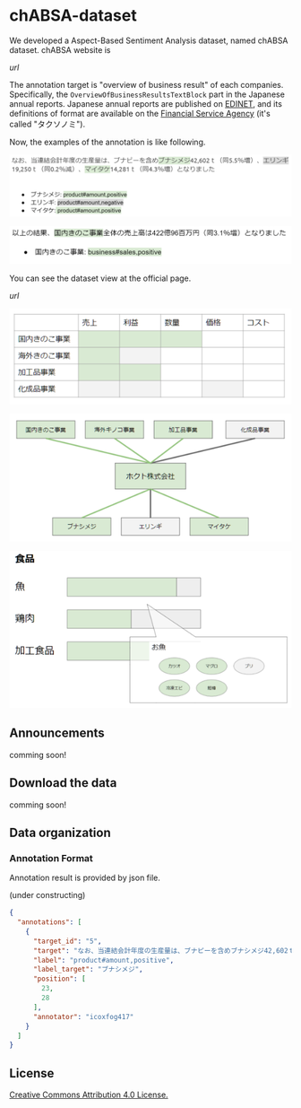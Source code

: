 # chABSA-dataset

We developed a Aspect-Based Sentiment Analysis dataset, named chABSA dataset. chABSA website is   

*url*

The annotation target is "overview of business result" of each companies. Specifically, the `OverviewOfBusinessResultsTextBlock` part in the Japanese annual reports. Japanese annual reports are published on [EDINET](http://disclosure.edinet-fsa.go.jp/), and its definitions of format are available on the [Financial Service Agency](http://www.fsa.go.jp/search/index.html) (it's called "タクソノミ").

Now, the examples of the annotation is like following.

![annotation.png](./doc/annotation.png)

![annotation2.png](./doc/annotation2.png)

You can see the dataset view at the official page.

*url*

![demo1.png](./doc/demo1.png)

![demo2.png](./doc/demo2.png)

![demo3.png](./doc/demo3.png)

## Announcements

comming soon!

## Download the data

comming soon!

## Data organization

### Annotation Format

Annotation result is provided by json file.

(under constructing)

```json
{
  "annotations": [
    {
      "target_id": "5",
      "target": "なお、当連結会計年度の生産量は、ブナピーを含めブナシメジ42,602ｔ（同5.5％増）、エリンギ19,250ｔ（同0.2％減）、マイタケ14,281ｔ（同4.3％増）となりました",
      "label": "product#amount,positive",
      "label_target": "ブナシメジ",
      "position": [
        23,
        28
      ],
      "annotator": "icoxfog417"
    }
  ]
}
```

## License
[Creative Commons Attribution 4.0 License.](https://creativecommons.org/licenses/by/4.0/legalcode)
